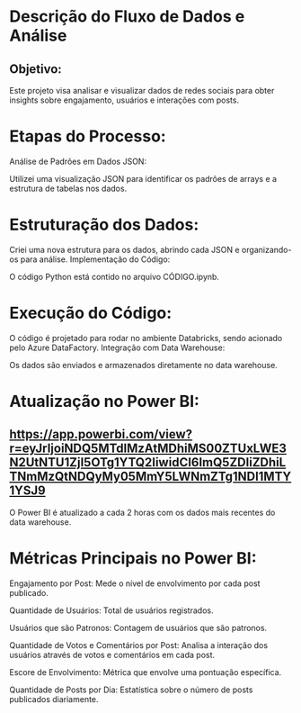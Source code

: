 # Descrição do Fluxo de Dados e Análise
## Objetivo:
Este projeto visa analisar e visualizar dados de redes sociais para obter insights sobre engajamento, usuários e interações com posts.

# Etapas do Processo:
Análise de Padrões em Dados JSON:

Utilizei uma visualização JSON para identificar os padrões de arrays e a estrutura de tabelas nos dados.

# Estruturação dos Dados:

Criei uma nova estrutura para os dados, abrindo cada JSON e organizando-os para análise.
Implementação do Código:

O código Python está contido no arquivo CÓDIGO.ipynb.

# Execução do Código:

O código é projetado para rodar no ambiente Databricks, sendo acionado pelo Azure DataFactory.
Integração com Data Warehouse:

Os dados são enviados e armazenados diretamente no data warehouse.

# Atualização no Power BI:
## https://app.powerbi.com/view?r=eyJrIjoiNDQ5MTdlMzAtMDhiMS00ZTUxLWE3N2UtNTU1ZjI5OTg1YTQ2IiwidCI6ImQ5ZDliZDhiLTNmMzQtNDQyMy05MmY5LWNmZTg1NDI1MTY1YSJ9 


O Power BI é atualizado a cada 2 horas com os dados mais recentes do data warehouse.
# Métricas Principais no Power BI:

Engajamento por Post: Mede o nível de envolvimento por cada post publicado.

Quantidade de Usuários: Total de usuários registrados.

Usuários que são Patronos: Contagem de usuários que são patronos.

Quantidade de Votos e Comentários por Post: Analisa a interação dos usuários através de votos e comentários em cada post.

Escore de Envolvimento: Métrica que envolve uma pontuação específica.

Quantidade de Posts por Dia: Estatística sobre o número de posts publicados diariamente.
